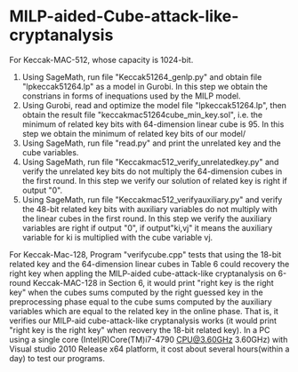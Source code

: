 # MILP-aided-Cube-attack-like-cryptanalysis
For Keccak-MAC-512, whose capacity is 1024-bit.
 1. Using SageMath, run file "Keccak51264_genlp.py" and obtain file "lpkeccak51264.lp" as a model in Gurobi.
In this step we obtain the constrians in forms of inequations used by the MILP model.
2. Using Gurobi, read and optimize the model file "lpkeccak51264.lp", 
then obtain the result file "keccakmac51264cube_min_key.sol",
i.e. the minimum of related key bits with 64-dimension linear cube is 95.
In this step we obtain the minimum of related key bits of our model/
 3. Using SageMath, run file "read.py" and print the unrelated key and the cube variables.
 4. Using SageMath, run file "Keccakmac512_verify_unrelatedkey.py" 
and verify the unrelated key bits do not multiply the 64-dimension cubes in the first round.
In this step we verify our solution of related key is right if output "0".
5. Using SageMath, run file "Keccakmac512_verifyauxiliary.py" and verify the 48-bit related key bits with
 auxiliary variables do not multiply with the linear cubes in the first round.
In this step we verify the auxiliary variables are right if output "0", if output"ki,vj" it means 
the auxiliary variable for ki is multiplied with the cube variable vj.
		 
		 
		
For Keccak-Mac-128, 
Program "verifycube.cpp" tests that using the 18-bit related key and the 64-dimension linear cubes in Table 6 
could recovery the right key when appling the MILP-aided cube-attack-like cryptanalysis on 6-round Keccak-MAC-128
in Section 6, it would print "right key is the right key" when the cubes sums computed by the right guessed key
in the preprocessing phase equal to the cube sums computed by the auxiliary variables which are equal to the related key
in the online phase.
That is, it verifies our MILP-aid cube-attack-like cryptanalysis works (it would print "right key is the right key" 
when reovery the 18-bit related key). 
In a PC using a single core (Intel(R)Core(TM)i7-4790 CPU@3.60GHz 3.60GHz) with Visual studio 2010 Release x64
platform, it cost about several hours(within a day) to test our programs.
  
